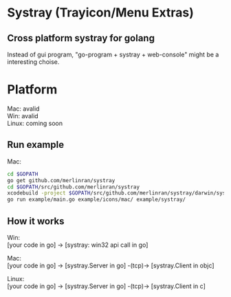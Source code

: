 Systray (Trayicon/Menu Extras)
=======


## Cross platform systray for golang

Instead of gui program, "go-program + systray + web-console" might be a interesting choise.


# Platform

Mac: avalid  
Win: avalid  
Linux: coming soon  


## Run example

Mac:
```sh
cd $GOPATH
go get github.com/merlinran/systray
cd $GOPATH/src/github.com/merlinran/systray
xcodebuild -project $GOPATH/src/github.com/merlinran/systray/darwin/systray/systray.xcodeproj CONFIGURATION_BUILD_DIR="$GOPATH/src/github.com/merlinran/systray/example/systray"
go run example/main.go example/icons/mac/ example/systray/
```

## How it works

Win:  
    [your code in go] -> [systray: win32 api call in go]

Mac:  
    [your code in go] -> [systray.Server in go] -(tcp)-> [systray.Client in objc]

Linux:  
    [your code in go] -> [systray.Server in go] -(tcp)-> [systray.Client in c]


